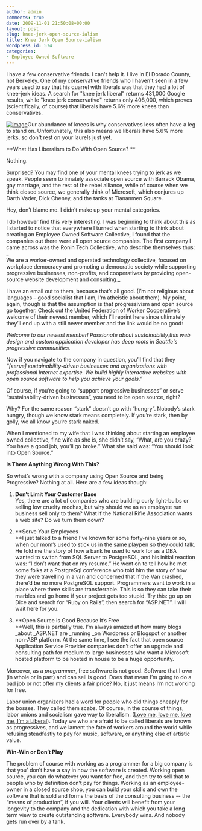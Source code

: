 ```yaml
---
author: admin
comments: true
date: 2009-11-01 21:50:08+00:00
layout: post
slug: knee-jerk-open-source-ialism
title: Knee Jerk Open Source-ialism
wordpress_id: 574
categories:
- Employee Owned Software
---
```


I have a few conservative friends. I can't help it. I live in El Dorado County, not Berkeley. One of my conservative friends who I haven't seen in a few years used to say that his quarrel with liberals was that they had a lot of knee-jerk ideas. A search for "knee jerk liberal" returns 431,000 Google results, while "knee jerk conservative" returns only 408,000, which proves (scientifically, of course) that liberals have 5.6% more knees than conservatives. 

 

[![image](http://www.particlewave.com/images/blog/KneeJerkOpenSourceialism_C109/image_thumb.png)](http://www.particlewave.com/images/blog/KneeJerkOpenSourceialism_C109/image.png)Our abundance of knees is why conservatives less often have a leg to stand on. Unfortunately, this also means we liberals have 5.6% more jerks, so don't rest on your laurels just yet.

 

**What Has Liberalism to Do With Open Source? **

 

Nothing.

 

Surprised? You may find one of your mental knees trying to jerk as we speak. People seem to innately associate open source with Barrack Obama, gay marriage, and the rest of the rebel alliance, while of course when we think closed source, we generally think of Microsoft, which conjures up Darth Vader, Dick Cheney, and the tanks at Tiananmen Square.

 

Hey, don’t blame me. I didn’t make up your mental categories.

 

I do however find this very interesting. I was beginning to think about this as I started to notice that everywhere I turned when starting to think about creating an Employee Owned Software Collective, I found that the companies out there were all open source companies. The first company I came across was the Ronin Tech Collective, who describe themselves thus:     
_       
We are a worker-owned and operated technology collective, focused on workplace democracy and promoting a democratic society while supporting progressive businesses, non-profits, and cooperatives by providing open-source website development and consulting._

 

I have an email out to them, because that’s all good. (I’m not religious about languages – good socialist that I am, I’m atheistic about them). My point, again, though is that the assumption is that progressivism and open source go together. Check out the United Federation of Worker Cooperative’s welcome of their newest member, which I’ll reprint here since ultimately they’ll end up with a still newer member and the link would be no good:     
     
_Welcome to our newest member! Passionate about sustainability,this web design and custom application developer has deep roots in Seattle's progressive communities._

 

Now if you navigate to the company in question, you’ll find that they _“[serve] sustainability-driven businesses and organizations with professional Internet expertise. We build highly interactive websites with open source software to help you achieve your goals.”_

 

Of course, if you’re going to “support progressive businesses” or serve “sustainability-driven businesses”, you need to be open source, right?

 

Why? For the same reason “stark” doesn’t go with “hungry”. Nobody’s stark hungry, though we know stark means completely. If you’re stark, then by golly, we all know you’re stark naked.

 

When I mentioned to my wife that I was thinking about starting an employee owned collective, fine wife as she is, she didn’t say, “What, are you crazy? You have a good job, you’ll go broke.” What she said was: “You should look into Open Source.”

 

**Is There Anything Wrong With This?**

 

So what’s wrong with a company using Open Source and being Progressive? Nothing at all. Here are a few ideas though:

 

  
  1. **Don’t Limit Your Customer Base**        
Yes, there are a lot of companies who are building curly light-bulbs or selling low cruelty mochas, but why should we as an employee run business sell only to them? What if the National Rifle Association wants a web site? Do we turn them down?   

   
  2. **Serve Your Employees         
**I just talked to a friend I’ve known for some forty-nine years or so, when our mom’s used to stick us in the same playpen so they could talk. He told me the story of how a bank he used to work for as a DBA wanted to switch from SQL Server to PostgreSQL, and his initial reaction was: “I don’t want that on my resume.” He went on to tell how he met some folks at a PostgreSql conference who told him the story of how they were travelling in a van and concerned that if the Van crashed, there’d be no more PostgreSQL support. Programmers want to work in a place where there skills are transferrable. This is so they can take their marbles and go home if your project gets too stupid. Try this: go up on Dice and search for “Ruby on Rails”, then search for “ASP.NET”. I will wait here for you.        

   
  3. **Open Source is Good Because It’s Free         
**Well, this is partially true. I’m always amazed at how many blogs _about _ASP.NET are _running _on Wordpress or Blogspot or another non-ASP platform. At the same time, I see the fact that open source Application Service Provider companies don’t offer an upgrade and consulting path for medium to large businesses who want a Microsoft hosted platform to be hosted in house to be a huge opportunity.   
       
Moreover, as a _programmer_, free software is not good. Software that I own (in whole or in part) and can sell is good. Does that mean I’m going to do a bad job or not offer my clients a fair price? No, it just means I’m not working for free.        
       
Labor union organizers had a word for people who did things cheaply for the bosses. They called them scabs. Of course, in the course of things, labor unions and socialism gave way to liberalism. ([Love me, love me, love me, I’m a Liberal](http://www.lala.com/#song/360569488119466184)). Today we who are afraid to be called liberals are known as progressives, and we lament the fate of workers around the world while refusing steadfastly to pay for music, software, or anything else of artistic value.
 

**Win-Win or Don’t Play**

 

The problem of course with working as a programmer for a big company is that you' don’t have a say in how the software is created. Working open source, you can do whatever you want for free, and then try to sell that to people who by definition don’t pay for things. Working as an employee-owner in a closed source shop, you can build your skills and own the software that is sold and forms the basis of the consulting business -- the “means of production”, if you will. Your clients will benefit from your longevity to the company and the dedication with which you take a long term view to create outstanding software. Everybody wins. And nobody gets run over by a tank.
